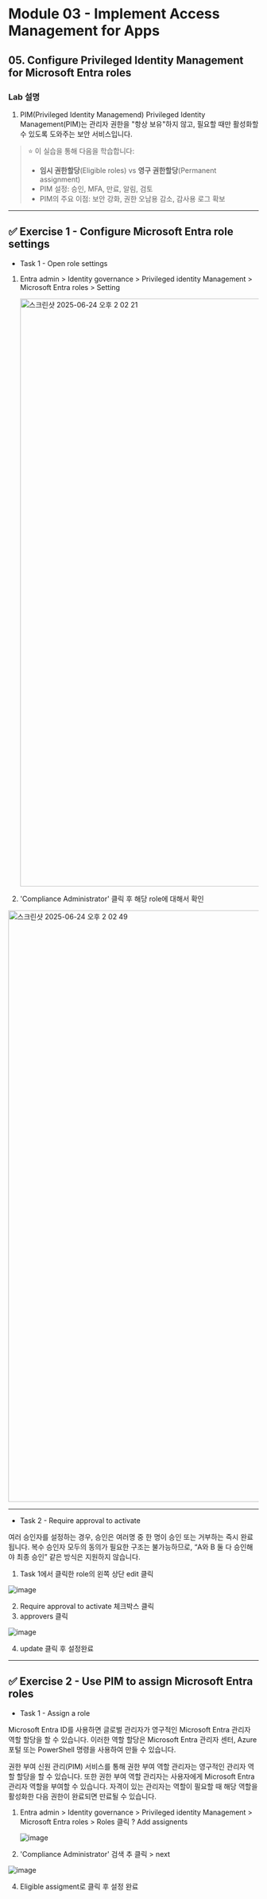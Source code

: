 # Module 03 - Implement Access Management for Apps
## 05. Configure Privileged Identity Management for Microsoft Entra roles

### Lab 설명 

1. PIM(Privileged Identity Managemend) 
Privileged Identity Management(PIM)는 관리자 권한을 "항상 보유"하지 않고, 필요할 때만 활성화할 수 있도록 도와주는 보안 서비스입니다.  

> ⭐️ 이 실습을 통해 다음을 학습합니다:
> - **임시 권한할당**(Eligible roles) vs **영구 권한할당**(Permanent assignment)
> - PIM 설정: 승인, MFA, 만료, 알림, 검토
> - PIM의 주요 이점: 보안 강화, 권한 오남용 감소, 감사용 로그 확보

---

## ✅  Exercise 1 - Configure Microsoft Entra role settings
* Task 1 - Open role settings

1. Entra admin > Identity governance > Privileged identity Management > Microsoft Entra roles > Setting

   <img width="1181" alt="스크린샷 2025-06-24 오후 2 02 21" src="https://github.com/user-attachments/assets/e9bd9b6b-bc83-4584-9f29-d9b10c931d89" />

2. 'Compliance Administrator' 클릭 후 해당 role에 대해서 확인

  <img width="1188" alt="스크린샷 2025-06-24 오후 2 02 49" src="https://github.com/user-attachments/assets/160d2a24-6d52-47ac-94e6-e78ba8f48502" />

---

* Task 2 - Require approval to activate

여러 승인자를 설정하는 경우, 승인은 여러명 중 한 명이 승인 또는 거부하는 즉시 완료됩니다. 복수 승인자 모두의 동의가 필요한 구조는 불가능하므로, “A와 B 둘 다 승인해야 최종 승인” 같은 방식은 지원하지 않습니다. 

1. Task 1에서 클릭한 role의 왼쪽 상단 edit 클릭

  ![image](https://github.com/user-attachments/assets/9d4a7570-09eb-4e28-8174-47ffb655f8c7)

2. Require approval to activate 체크박스 클릭
3. approvers 클릭

  ![image](https://github.com/user-attachments/assets/284ed035-9a81-4aa5-ba22-881d0a791194)
  
4. update 클릭 후 설정완료

---

## ✅ Exercise 2 - Use PIM to assign Microsoft Entra roles
* Task 1 - Assign a role

Microsoft Entra ID를 사용하면 글로벌 관리자가 영구적인 Microsoft Entra 관리자 역할 할당을 할 수 있습니다. 이러한 역할 할당은 Microsoft Entra 관리자 센터, Azure 포털 또는 PowerShell 명령을 사용하여 만들 수 있습니다.

권한 부여 신원 관리(PIM) 서비스를 통해 권한 부여 역할 관리자는 영구적인 관리자 역할 할당을 할 수 있습니다. 또한 권한 부여 역할 관리자는 사용자에게 Microsoft Entra 관리자 역할을 부여할 수 있습니다. 자격이 있는 관리자는 역할이 필요할 때 해당 역할을 활성화한 다음 권한이 완료되면 만료될 수 있습니다.

1. Entra admin > Identity governance > Privileged identity Management > Microsoft Entra roles > Roles 클릭 ? Add assignents

   ![image](https://github.com/user-attachments/assets/eb205255-33da-442d-b359-7ee73cc7697b)

2. 'Compliance Administrator' 검색 추 클릭 > next

  ![image](https://github.com/user-attachments/assets/087b79f8-84c0-4cfd-bb84-2f2a1d8fabfd)

4. Eligible assigment로 클릭 후 설정 완료 
